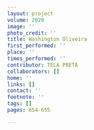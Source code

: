 ```yaml
---
layout: project
volume: 2020
image: ''
photo_credit: ''
title: Washington Oliveira
first_performed: ''
place: ''
times_performed: ''
contributor: TELA PRETA
collaborators: []
home: ''
links: []
contact: ''
footnote: ''
tags: []
pages: 654-655

---
```




